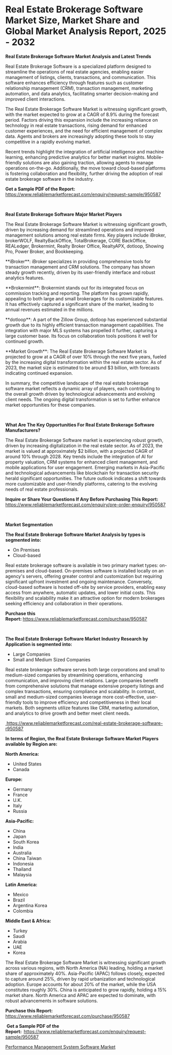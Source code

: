 <p><h1>Real Estate Brokerage Software Market Size, Market Share and Global Market Analysis Report, 2025 - 2032</h1></p><p><strong>Real Estate Brokerage Software Market Analysis and Latest Trends</strong></p>
<p><p>Real Estate Brokerage Software is a specialized platform designed to streamline the operations of real estate agencies, enabling easier management of listings, clients, transactions, and communication. This software enhances efficiency through features such as customer relationship management (CRM), transaction management, marketing automation, and data analytics, facilitating smarter decision-making and improved client interactions.</p><p>The Real Estate Brokerage Software Market is witnessing significant growth, with the market expected to grow at a CAGR of 8.9% during the forecast period. Factors driving this expansion include the increasing reliance on technology in real estate transactions, rising demand for enhanced customer experiences, and the need for efficient management of complex data. Agents and brokers are increasingly adopting these tools to stay competitive in a rapidly evolving market.</p><p>Recent trends highlight the integration of artificial intelligence and machine learning, enhancing predictive analytics for better market insights. Mobile-friendly solutions are also gaining traction, allowing agents to manage operations on-the-go. Additionally, the move toward cloud-based platforms is fostering collaboration and flexibility, further driving the adoption of real estate brokerage software in the industry.</p></p>
<p><strong>Get a Sample PDF of the Report:&nbsp;</strong> <a href="https://www.reliablemarketforecast.com/enquiry/request-sample/950587?utm_campaign=3074&utm_medium=2&utm_source=Github&utm_content=ia&utm_term=06032025&utm_id=real-estate-brokerage-software">https://www.reliablemarketforecast.com/enquiry/request-sample/950587</a></p>
<p>&nbsp;</p>
<p><strong>Real Estate Brokerage Software Major Market Players</strong></p>
<p><p>The Real Estate Brokerage Software Market is witnessing significant growth, driven by increasing demand for streamlined operations and improved management solutions among real estate firms. Key players include iBroker, brokerWOLF, RealtyBackOffice, TotalBrokerage, CORE BackOffice, REALedger, Brokermint, Realty Broker Office, RealtyAPX, dotloop, Showing Pro, Power Broker, and Bookkeeping.</p><p>**iBroker**: iBroker specializes in providing comprehensive tools for transaction management and CRM solutions. The company has shown steady growth recently, driven by its user-friendly interface and robust analytics features. </p><p>**Brokermint**: Brokermint stands out for its integrated focus on commission tracking and reporting. The platform has grown rapidly, appealing to both large and small brokerages for its customizable features. It has effectively captured a significant share of the market, leading to annual revenues estimated in the millions.</p><p>**dotloop**: A part of the Zillow Group, dotloop has experienced substantial growth due to its highly efficient transaction management capabilities. The integration with major MLS systems has propelled it further, capturing a large customer base. Its focus on collaboration tools positions it well for continued growth.</p><p>**Market Growth**: The Real Estate Brokerage Software Market is projected to grow at a CAGR of over 10% through the next five years, fueled by the increasing digital transformation within the real estate sector. As of 2023, the market size is estimated to be around $3 billion, with forecasts indicating continued expansion.</p><p>In summary, the competitive landscape of the real estate brokerage software market reflects a dynamic array of players, each contributing to the overall growth driven by technological advancements and evolving client needs. The ongoing digital transformation is set to further enhance market opportunities for these companies.</p></p>
<p>&nbsp;</p>
<p><strong>What Are The Key Opportunities For Real Estate Brokerage Software Manufacturers?</strong></p>
<p><p>The Real Estate Brokerage Software market is experiencing robust growth, driven by increasing digitalization in the real estate sector. As of 2023, the market is valued at approximately $2 billion, with a projected CAGR of around 10% through 2028. Key trends include the integration of AI for property valuation, CRM systems for enhanced client management, and mobile applications for user engagement. Emerging markets in Asia-Pacific and technological advancements like blockchain for transaction security herald significant opportunities. The future outlook indicates a shift towards more customizable and user-friendly platforms, catering to the evolving needs of real estate professionals.</p></p>
<p><strong>Inquire or Share Your Questions If Any Before Purchasing This Report:</strong> <a href="https://www.reliablemarketforecast.com/enquiry/pre-order-enquiry/950587?utm_campaign=3074&utm_medium=2&utm_source=Github&utm_content=ia&utm_term=06032025&utm_id=real-estate-brokerage-software">https://www.reliablemarketforecast.com/enquiry/pre-order-enquiry/950587</a></p>
<p>&nbsp;</p>
<p><strong>Market Segmentation</strong></p>
<p><strong>The Real Estate Brokerage Software Market Analysis by types is segmented into:</strong></p>
<p><ul><li>On Premises</li><li>Cloud-based</li></ul></p>
<p><p>Real estate brokerage software is available in two primary market types: on-premises and cloud-based. On-premises software is installed locally on an agency's servers, offering greater control and customization but requiring significant upfront investment and ongoing maintenance. Conversely, cloud-based software is hosted off-site by service providers, enabling easy access from anywhere, automatic updates, and lower initial costs. This flexibility and scalability make it an attractive option for modern brokerages seeking efficiency and collaboration in their operations.</p></p>
<p><strong>Purchase this Report:&nbsp;</strong><a href="https://www.reliablemarketforecast.com/purchase/950587?utm_campaign=3074&utm_medium=2&utm_source=Github&utm_content=ia&utm_term=06032025&utm_id=real-estate-brokerage-software">https://www.reliablemarketforecast.com/purchase/950587</a></p>
<p>&nbsp;</p>
<p><strong>The Real Estate Brokerage Software Market Industry Research by Application is segmented into:</strong></p>
<p><ul><li>Large Companies</li><li>Small and Medium Sized Companies</li></ul></p>
<p><p>Real estate brokerage software serves both large corporations and small to medium-sized companies by streamlining operations, enhancing communication, and improving client relations. Large companies benefit from comprehensive solutions that manage extensive property listings and complex transactions, ensuring compliance and scalability. In contrast, small and medium-sized companies leverage more cost-effective, user-friendly tools to improve efficiency and competitiveness in their local markets. Both segments utilize features like CRM, marketing automation, and analytics to drive growth and better meet client needs.</p></p>
<p><a href="https://www.reliablemarketforecast.com/real-estate-brokerage-software-r950587?utm_campaign=3074&utm_medium=2&utm_source=Github&utm_content=ia&utm_term=06032025&utm_id=real-estate-brokerage-software">&nbsp;https://www.reliablemarketforecast.com/real-estate-brokerage-software-r950587</a></p>
<p><strong>In terms of Region, the Real Estate Brokerage Software Market Players available by Region are:</strong></p>
<p>
    <p> <strong> North America: </strong>
        <ul>
            <li>United States</li>
            <li>Canada</li>
        </ul>
        </p> 
    <p> <strong> Europe: </strong>
        <ul>
            <li>Germany</li>
            <li>France</li>
            <li>U.K.</li>
            <li>Italy</li>
            <li>Russia</li>
        </ul>
        </p> 
    <p> <strong> Asia-Pacific: </strong>
        <ul>
            <li>China</li>
            <li>Japan</li>
            <li>South Korea</li>
            <li>India</li>
            <li>Australia</li>
            <li>China Taiwan</li>
            <li>Indonesia</li>
            <li>Thailand</li>
            <li>Malaysia</li>
        </ul>
        </p> 
    <p> <strong> Latin America: </strong>
        <ul>
            <li>Mexico</li>
            <li>Brazil</li>
            <li>Argentina Korea</li>
            <li>Colombia</li>
        </ul>
        </p> 
    <p> <strong> Middle East & Africa: </strong>
        <ul>
            <li>Turkey</li>
            <li>Saudi</li>
            <li>Arabia</li>
            <li>UAE</li>
            <li>Korea</li>
        </ul>
    </p>
    </p>
<p><p>The Real Estate Brokerage Software Market is witnessing significant growth across various regions, with North America (NA) leading, holding a market share of approximately 40%. Asia-Pacific (APAC) follows closely, expected to capture around 25%, driven by rapid urbanization and technological adoption. Europe accounts for about 20% of the market, while the USA constitutes roughly 30%. China is anticipated to grow rapidly, holding a 15% market share. North America and APAC are expected to dominate, with robust advancements in software solutions.</p></p>
<p><strong>Purchase this Report: </strong><a href="https://www.reliablemarketforecast.com/purchase/950587?utm_campaign=3074&utm_medium=2&utm_source=Github&utm_content=ia&utm_term=06032025&utm_id=real-estate-brokerage-software">https://www.reliablemarketforecast.com/purchase/950587</a></p>
<p>&nbsp;<strong>Get a Sample PDF of the Report:&nbsp;&nbsp;</strong><a href="https://www.reliablemarketforecast.com/enquiry/request-sample/950587?utm_campaign=3074&utm_medium=2&utm_source=Github&utm_content=ia&utm_term=06032025&utm_id=real-estate-brokerage-software">https://www.reliablemarketforecast.com/enquiry/request-sample/950587</a></p>
<p><strong></strong></p>
<p><p><a href="https://github.com/haaszgettre6/Market-Research-Report-List-1/blob/main/performance-management-system-software-market.md?utm_campaign=3074&utm_medium=2&utm_source=Github&utm_content=ia&utm_term=06032025&utm_id=real-estate-brokerage-software">Performance Management System Software Market</a></p></p>